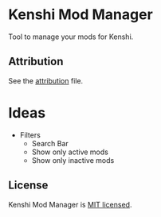 # Kenshi Mod Manager
 
Tool to manage your mods for Kenshi.

## Attribution

See the [attribution](./ATTRIBUTION.md) file.

# Ideas
- Filters
    - Search Bar
    - Show only active mods
    - Show only inactive mods

## License

Kenshi Mod Manager is [MIT licensed](./LICENSE).
